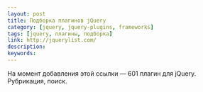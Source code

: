 ```yaml
---
layout: post
title: Подборка плагинов jQuery
category: [jquery, jquery-plugins, frameworks]
tags: [jquery, плагины, подборка]
link: http://jquerylist.com/
description:
keywords:
---
```


<p>На момент добавления этой ссылки — 601 плагин для jQuery. Рубрикация, поиск.</p>
